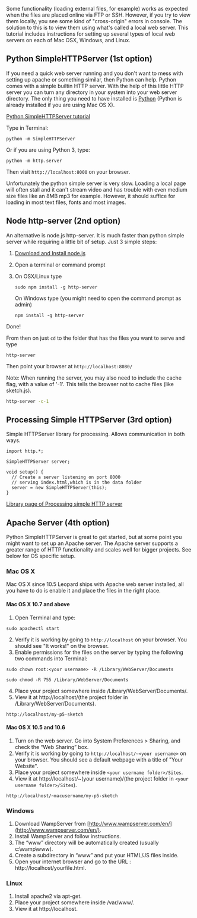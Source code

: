 Some functionality (loading external files, for example) works as expected when the files are placed online via FTP or SSH. However, if you try to view them locally, you see some kind of "cross-origin" errors in console. The solution to this is to view them using what's called a local web server. This tutorial includes instructions for setting up several types of local web servers on each of Mac OSX, Windows, and Linux.

## Python SimpleHTTPServer (1st option)

If you need a quick web server running and you don't want to mess with setting up apache or something similar, then Python can help. Python comes with a simple builtin HTTP server. With the help of this little HTTP server you can turn any directory in your system into your web server directory. The only thing you need to have installed is [Python](https://www.python.org/downloads/) (Python is already installed if you are using Mac OS X).

[Python SimpleHTTPServer tutorial](https://github.com/lmccart/itp-creative-js/wiki/SimpleHTTPServer)

Type in Terminal:
```
python -m SimpleHTTPServer
```

Or if you are using Python 3, type:
```
python -m http.server
```

Then visit `http://localhost:8000` on your browser.

Unfortunately the python simple server is very slow. Loading a local page will often stall and it can't stream video and has trouble with even medium size files like an 8MB mp3 for example. However, it should suffice for loading in most text files, fonts and most images.

## Node http-server (2nd option) 

An alternative is node.js http-server. It is much faster than python simple server while requiring a little bit of setup. Just 3 simple steps:

1.  [Download and Install node.js](https://nodejs.org/en/download/)
2.  Open a terminal or command prompt 
3.  On OSX/Linux type

        sudo npm install -g http-server

    On Windows type (you might need to open the command prompt as admin)

        npm install -g http-server
 
Done!

From then on just `cd` to the folder that has the files you want to serve and type 

    http-server

Then point your browser at `http://localhost:8080/`

Note: When running the server, you may also need to include the cache flag, with a value of '-1'. This tells the browser not to cache files (like sketch.js).

```bash
http-server -c-1
```

## Processing Simple HTTPServer (3rd option) 
Simple HTTPServer library for processing. Allows communication in both ways.
```
import http.*;

SimpleHTTPServer server;

void setup() {
  // Create a server listening on port 8000
  // serving index.html,which is in the data folder
  server = new SimpleHTTPServer(this); 
}
```

[Library page of Processing simple HTTP server](https://transfluxus.github.io/SimpleHTTPServer/)


## Apache Server (4th option) 

Python SimpleHTTPServer is great to get started, but at some point you might want to set up an Apache server. The Apache server supports a greater range of HTTP functionality and scales well for bigger projects. See below for OS specific setup.

### Mac OS X

Mac OS X since 10.5 Leopard ships with Apache web server installed, all you have to do is enable it and place the files in the right place.

#### Mac OS X 10.7 and above

1. Open Terminal and type:
```
sudo apachectl start
```
2. Verify it is working by going to `http://localhost` on your browser. You should see "It works!" on the browser.
3. Enable permissions for the files on the server by typing the following two commands into Terminal:
```
sudo chown root:<your username> -R /Library/WebServer/Documents

sudo chmod -R 755 /Library/WebServer/Documents
```
4. Place your project somewhere inside /Library/WebServer/Documents/.
5. View it at http://localhost/(the project folder in /Library/WebServer/Documents).
```
http://localhost/my-p5-sketch
```

#### Mac OS X 10.5 and 10.6

1. Turn on the web server. Go into Sys­tem Pref­er­ences > Shar­ing, and check the “Web Shar­ing” box.
2. Verify it is working by going to `http://localhost/~<your username>` on your browser. You should see a default webpage with a title of "Your Website".
3. Place your project somewhere inside `<your username folder>/Sites`.
4. View it at http://localhost/~(your username)/(the project folder in `<your username folder>/Sites`).
```
http://localhost/~macusername/my-p5-sketch
```

### Windows

1. Download WampServer from [http://www.wampserver.com/en/](http://www.wampserver.com/en/).
2. Install WampServer and follow instructions.
3. The “www” directory will be automatically created (usually c:\wamp\www).
4. Create a subdirectory in “www” and put your HTML/JS files inside.
5. Open your internet browser and go to the URL : http://localhost/yourfile.html.


### Linux

1. Install apache2 via apt-get.
2. Place your project somewhere inside /var/www/.
3. View it at http://localhost.